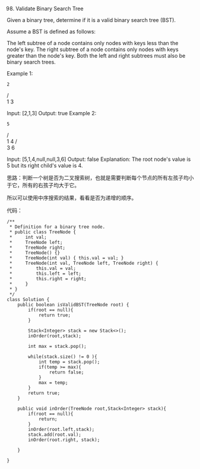 98. Validate Binary Search Tree


Given a binary tree, determine if it is a valid binary search tree (BST).

Assume a BST is defined as follows:

The left subtree of a node contains only nodes with keys less than the node's key.
The right subtree of a node contains only nodes with keys greater than the node's key.
Both the left and right subtrees must also be binary search trees.
 

Example 1:

    2
   / \
  1   3

Input: [2,1,3]
Output: true
Example 2:

    5
   / \
  1   4
     / \
    3   6

Input: [5,1,4,null,null,3,6]
Output: false
Explanation: The root node's value is 5 but its right child's value is 4.


思路：判断一个树是否为二叉搜索树，也就是需要判断每个节点的所有左孩子均小于它，所有的右孩子均大于它。

所以可以使用中序搜索的结果，看看是否为递增的顺序。


代码：
```
/**
 * Definition for a binary tree node.
 * public class TreeNode {
 *     int val;
 *     TreeNode left;
 *     TreeNode right;
 *     TreeNode() {}
 *     TreeNode(int val) { this.val = val; }
 *     TreeNode(int val, TreeNode left, TreeNode right) {
 *         this.val = val;
 *         this.left = left;
 *         this.right = right;
 *     }
 * }
 */
class Solution {
    public boolean isValidBST(TreeNode root) {
        if(root == null){
            return true;
        }
        
        Stack<Integer> stack = new Stack<>();
        inOrder(root,stack);
        
        int max = stack.pop();
        
        while(stack.size() != 0 ){
            int temp = stack.pop();
            if(temp >= max){
                return false;
            }
            max = temp;
        }
        return true;
    }
    
    public void inOrder(TreeNode root,Stack<Integer> stack){
        if(root == null){
            return;
        }
        inOrder(root.left,stack);
        stack.add(root.val);
        inOrder(root.right, stack);
        
    }
    
}
```